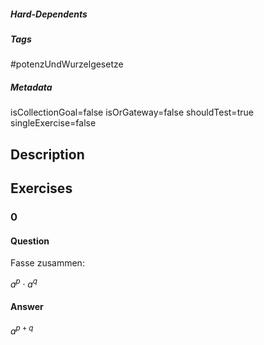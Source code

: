 ##### Hard-Dependents
##### Tags
#potenzUndWurzelgesetze
##### Metadata
isCollectionGoal=false
isOrGateway=false
shouldTest=true
singleExercise=false
## Description
 
## Exercises
### 0
#### Question
Fasse zusammen:

$a^p\cdot a^q$
#### Answer
$a^{p+q}$
